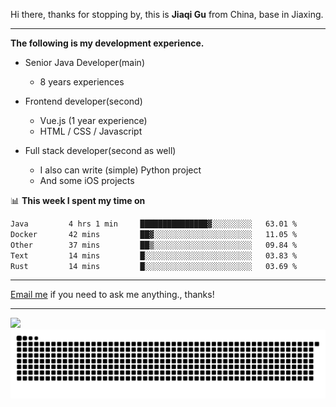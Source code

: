 Hi there, thanks for stopping by, this is **Jiaqi Gu** from China, base in Jiaxing.

---

**The following is my development experience.**

- Senior Java Developer(main)
  - 8 years experiences

- Frontend developer(second)
  - Vue.js (1 year experience)
  - HTML / CSS / Javascript
  
- Full stack developer(second as well)
  - I also can write (simple) Python project
  - And some iOS projects

📊 **This week I spent my time on**
<!--START_SECTION:waka-->

```txt
Java         4 hrs 1 min     ███████████████▓░░░░░░░░░   63.01 %
Docker       42 mins         ██▓░░░░░░░░░░░░░░░░░░░░░░   11.05 %
Other        37 mins         ██▒░░░░░░░░░░░░░░░░░░░░░░   09.84 %
Text         14 mins         █░░░░░░░░░░░░░░░░░░░░░░░░   03.83 %
Rust         14 mins         █░░░░░░░░░░░░░░░░░░░░░░░░   03.69 %
```

<!--END_SECTION:waka-->

---

[Email me](mailto:htk2klwgr@mozmail.com?subject=Hiring_from_GitHub) if you need to ask me anything., thanks!

---

![]( https://visitor-badge.glitch.me/badge?page_id=githubgujiaqi)
![]( https://github.com/droid-Q/droid-Q/raw/output/github-contribution-grid-snake.svg#gh-dark-mode-only)
